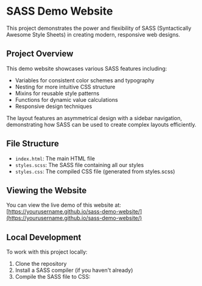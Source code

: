# SASS Demo Website

This project demonstrates the power and flexibility of SASS (Syntactically Awesome Style Sheets) in creating modern, responsive web designs.

## Project Overview

This demo website showcases various SASS features including:

- Variables for consistent color schemes and typography
- Nesting for more intuitive CSS structure
- Mixins for reusable style patterns
- Functions for dynamic value calculations
- Responsive design techniques

The layout features an asymmetrical design with a sidebar navigation, demonstrating how SASS can be used to create complex layouts efficiently.

## File Structure

- `index.html`: The main HTML file
- `styles.scss`: The SASS file containing all our styles
- `styles.css`: The compiled CSS file (generated from styles.scss)

## Viewing the Website

You can view the live demo of this website at: [https://yourusername.github.io/sass-demo-website/](https://yourusername.github.io/sass-demo-website/)

## Local Development

To work with this project locally:

1. Clone the repository
2. Install a SASS compiler (if you haven't already)
3. Compile the SASS file to CSS:
